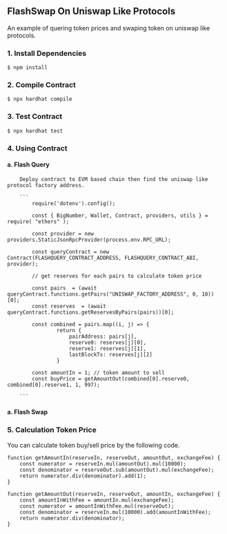 ## FlashSwap On Uniswap Like Protocols 

An example of quering token prices and swaping token on uniswap like protocols.

### 1. Install Dependencies
```
$ npm install
```

### 2. Compile Contract
```
$ npx hardhat compile
```

### 3. Test Contract
```
$ npx hardhat test
```

### 4. Using Contract

#### a. Flash Query
        Deploy contract to EVM based chain then find the uniswap like protocol factory address. 

        ```
            require('dotenv').config();

            const { BigNumber, Wallet, Contract, providers, utils } = require( "ethers" );

            const provider = new providers.StaticJsonRpcProvider(process.env.RPC_URL);

            const queryContract = new Contract(FLASHQUERY_CONTRACT_ADDRESS, FLASHQUERY_CONTRACT_ABI, provider); 

            // get reserves for each pairs to calculate token price
             
            const pairs  = (await queryContract.functions.getPairs("UNISWAP_FACTORY_ADDRESS", 0, 10))[0]; 
            const reserves  = (await queryContract.functions.getReservesByPairs(pairs))[0]; 
            
            const combined = pairs.map((i, j) => {  
                    return { 
                        pairAddress: pairs[j],
                        reserve0: reserves[j][0], 
                        reserve1: reserves[j][1], 
                        lastBlockTs: reserves[j][2]
                    } 

            const amountIn = 1; // token amount to sell 
            const buyPrice = getAmountOut(combined[0].reserve0, combined[0].reserve1, 1, 997);

        ```
#### a. Flash Swap


### 5. Calculation Token Price 
You can calculate token buy/sell price by the following code. 

```
function getAmountIn(reserveIn, reserveOut, amountOut, exchangeFee) {
    const numerator = reserveIn.mul(amountOut).mul(10000);
    const denominator = reserveOut.sub(amountOut).mul(exchangeFee);
    return numerator.div(denominator).add(1);
}

function getAmountOut(reserveIn, reserveOut, amountIn, exchangeFee) {
    const amountInWithFee = amountIn.mul(exchangeFee);
    const numerator = amountInWithFee.mul(reserveOut);
    const denominator = reserveIn.mul(10000).add(amountInWithFee);
    return numerator.div(denominator);
}
```